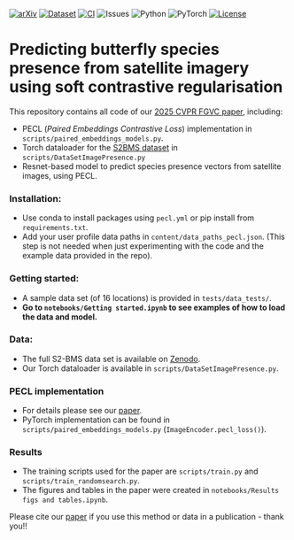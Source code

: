 [![arXiv](https://img.shields.io/badge/arXiv-2505.09306-b31b1b.svg)](https://arxiv.org/abs/2505.09306)
[![Dataset](https://img.shields.io/badge/dataset-available-4b44ce)](https://zenodo.org/records/15198884)
[![CI](https://github.com/vdplasthijs/PECL/actions/workflows/python-app.yml/badge.svg)](https://github.com/vdplasthijs/PECL/actions/workflows/python-app.yml)
![Issues](https://img.shields.io/github/issues/vdplasthijs/PECL)
![Python](https://img.shields.io/badge/python-3.10+-blue)
![PyTorch](https://img.shields.io/badge/framework-PyTorch-red)
[![License](https://img.shields.io/github/license/vdplasthijs/PECL.svg)](LICENSE)

# Predicting butterfly species presence from satellite imagery using soft contrastive regularisation

This repository contains all code of our [2025 CVPR FGVC paper]([https://arxiv.org/abs/2505.09306](https://openaccess.thecvf.com/content/CVPR2025W/FGVC/html/Van_der_Plas_Predicting_butterfly_species_presence_from_satellite_imagery_using_soft_contrastive_CVPRW_2025_paper.html)), including:
- PECL (_Paired Embeddings Contrastive Loss_) implementation in `scripts/paired_embeddings_models.py`.
- Torch dataloader for the [S2BMS dataset](https://zenodo.org/records/15198884) in `scripts/DataSetImagePresence.py`
- Resnet-based model to predict species presence vectors from satellite images, using PECL.

### Installation:
- Use conda to install packages using `pecl.yml` or pip install from `requirements.txt`. 
- Add your user profile data paths in `content/data_paths_pecl.json`. (This step is not needed when just experimenting with the code and the example data provided in the repo). 

### Getting started:
- A sample data set (of 16 locations) is provided in `tests/data_tests/`.
- **Go to `notebooks/Getting started.ipynb` to see examples of how to load the data and model.**

### Data:
-  The full S2-BMS data set is available on [Zenodo](https://zenodo.org/records/15198884).
-  Our Torch dataloader is available in  `scripts/DataSetImagePresence.py`.

### PECL implementation
- For details please see our [paper](https://arxiv.org/abs/2505.09306).
- PyTorch implementation can be found in `scripts/paired_embeddings_models.py` (`ImageEncoder.pecl_loss()`).

### Results
-  The training scripts used for the paper are `scripts/train.py` and `scripts/train_randomsearch.py`.
-  The figures and tables in the paper were created in `notebooks/Results figs and tables.ipynb`. 


Please cite our [paper](https://arxiv.org/abs/2505.09306) if you use this method or data in a publication - thank you!!
